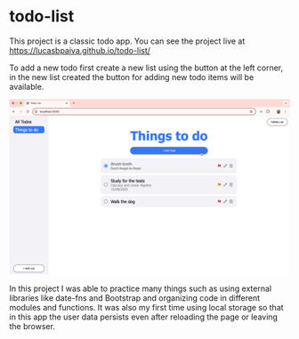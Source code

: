 # todo-list

This project is a classic todo app. You can see the project live at https://lucasbpaiva.github.io/todo-list/

To add a new todo first create a new list using the button at the left corner, in the new list created the button for adding new todo items will be available.

![todo-list-demo](./images/todo-list-demo.png)

In this project I was able to practice many things such as using external libraries like date-fns and Bootstrap and organizing code in different modules and functions. It was also my first time using local storage so that in this app the user data persists even after reloading the page or leaving the browser.
